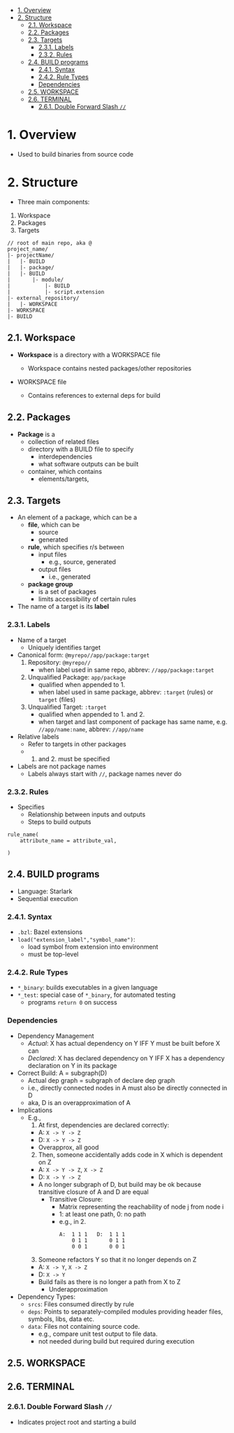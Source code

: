 - [1. Overview](#1-overview)
- [2. Structure](#2-structure)
  - [2.1. Workspace](#21-workspace)
  - [2.2. Packages](#22-packages)
  - [2.3. Targets](#23-targets)
    - [2.3.1. Labels](#231-labels)
    - [2.3.2. Rules](#232-rules)
  - [2.4. BUILD programs](#24-build-programs)
    - [2.4.1. Syntax](#241-syntax)
    - [2.4.2. Rule Types](#242-rule-types)
    - [Dependencies](#dependencies)
  - [2.5. WORKSPACE](#25-workspace)
  - [2.6. TERMINAL](#26-terminal)
    - [2.6.1. Double Forward Slash `//`](#261-double-forward-slash-)

# 1. Overview
- Used to build binaries from source code 

# 2. Structure
- Three main components:
1. Workspace
2. Packages
3. Targets
```
// root of main repo, aka @
project_name/
|- projectName/
|   |- BUILD
|   |- package/
|   |- BUILD
|       |- module/
|           |- BUILD
|           |- script.extension
|- external_repository/
|   |- WORKSPACE
|- WORKSPACE
|- BUILD
```
## 2.1. Workspace
- **Workspace** is a directory with a WORKSPACE file
  - Workspace contains nested packages/other repositories

- WORKSPACE file
  - Contains references to external deps for build
  
## 2.2. Packages
- **Package** is a 
  - collection of related files
  - directory with a BUILD file to specify
    - interdependencies
    - what software outputs can be built
  - container, which contains
    - elements/targets, 

## 2.3. Targets
- An element of a package, which can be a 
  - **file**, which can be 
    - source
    - generated
  - **rule**, which specifies r/s between
      - input files
        - e.g., source, generated
      - output files
        - i.e., generated
  - **package group**
    - is a set of packages
    - limits accessibility of certain rules
- The name of a target is its **label**

### 2.3.1. Labels
- Name of a target
  - Uniquely identifies target
- Canonical form:
`@myrepo//app/package:target`
  1. Repository: `@myrepo//`
     - when label used in same repo, abbrev: `//app/package:target`
  2. Unqualified Package: `app/package`
     - qualified when appended to 1. 
     - when label used in same package, abbrev: `:target` (rules) or `target` (files)
  3. Unqualified Target: `:target`
     - qualified when appended to 1. and 2.
     - when target and last component of package has same name, e.g. `//app/name:name`, abbrev: `//app/name`
- Relative labels
  - Refer to targets in other packages
  - 1. and 2. must be specified
- Labels are not package names
  - Labels always start with `//`, package names never do

### 2.3.2. Rules
- Specifies
  - Relationship between inputs and outputs
  - Steps to build outputs
```
rule_name(
    attribute_name = attribute_val,

)
```
## 2.4. BUILD programs
- Language: Starlark
- Sequential execution
### 2.4.1. Syntax
- `.bzl`: Bazel extensions
- `load("extension_label","symbol_name")`:
  - load symbol from extension into environment
  - must be top-level
### 2.4.2. Rule Types
- `*_binary`: builds executables in a given language
- `*_test`: special case of `*_binary`, for automated testing
  - programs `return 0` on success
### Dependencies
- Dependency Management
  - *Actual*: X has actual dependency on Y IFF Y must be built before X can
  - *Declared*: X has declared dependency on Y IFF X has a dependency declaration on Y in its package
- Correct Build: A = subgraph(D)
    - Actual dep graph = subgraph of declare dep graph
    - i.e., directly connected nodes in A must also be directly connected in D
    - aka, D is an overapproximation of A
- Implications
  - E.g.,
      1. At first, dependencies are declared correctly: 
      - A: `X -> Y -> Z`
      - D: `X -> Y -> Z`
      - Overapprox, all good
      2. Then, someone accidentally adds code in X which is dependent on Z
      - A: `X -> Y -> Z`, `X -> Z`
      - D: `X -> Y -> Z`
      - A no longer subgraph of D, but build may be ok because transitive closure of A and D are equal
        - Transitive Closure: 
          - Matrix representing the reachability of node j from node i
          - 1: at least one path, 0: no path
          - e.g., in 2.
            ```
            A:  1 1 1   D:  1 1 1
                0 1 1       0 1 1
                0 0 1       0 0 1
            ```
      3. Someone refactors Y so that it no longer depends on Z
      - A: `X -> Y`, `X -> Z`
      - D: `X -> Y`
      - Build fails as there is no longer a path from X to Z
        - Underapproximation
- Dependency Types:
  - `srcs`: Files consumed directly by rule
  - `deps`: Points to separately-compiled modules providing header files, symbols, libs, data etc.
  - `data`: Files not containing source code.
    - e.g., compare unit test output to file data.
    - not needed during build but required during execution
## 2.5. WORKSPACE

## 2.6. TERMINAL
### 2.6.1. Double Forward Slash `//`
- Indicates project root and starting a build